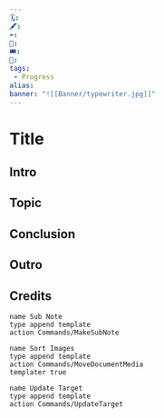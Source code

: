 ```yaml
---
🗓️: 
🖋️: 
⬅️: 
🎫: 
🎟️: 
🔖: 
tags: 
 - Progress
alias: 
banner: "![[Banner/typewriter.jpg]]"
---
```


# Title 

## Intro

## Topic

## Conclusion

## Outro

## Credits

```button
name Sub Note
type append template
action Commands/MakeSubNote
```
```button
name Sort Images
type append template
action Commands/MoveDocumentMedia
templater true
```
```button
name Update Target
type append template
action Commands/UpdateTarget
```